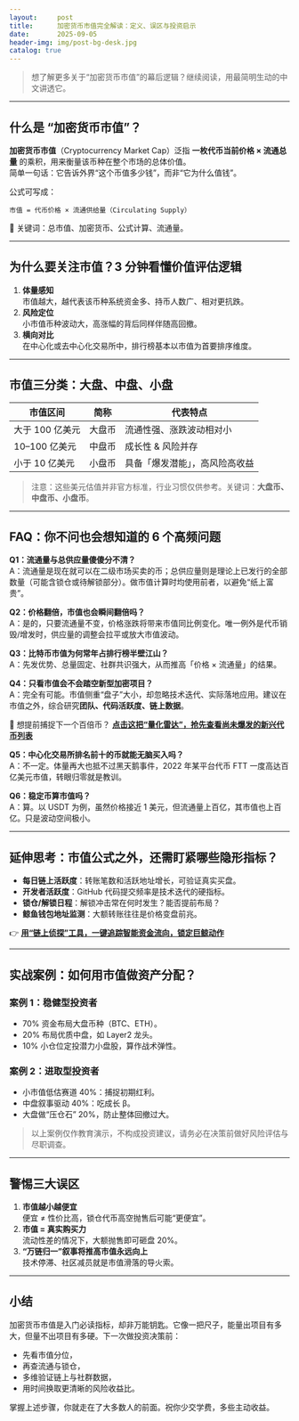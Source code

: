 ```yaml
---
layout:     post
title:      加密货币市值完全解读：定义、误区与投资启示
date:       2025-09-05
header-img: img/post-bg-desk.jpg
catalog: true
---
```


> 想了解更多关于“加密货币市值”的幕后逻辑？继续阅读，用最简明生动的中文讲透它。

---

## 什么是 “加密货币市值”？

**加密货币市值**（Cryptocurrency Market Cap）泛指 **一枚代币当前价格 × 流通总量** 的乘积，用来衡量该币种在整个市场的总体价值。  
简单一句话：它告诉外界“这个币值多少钱”，而非“它为什么值钱”。

公式可写成：

```
市值 = 代币价格 × 流通供给量（Circulating Supply）
```

📌 关键词：总市值、加密货币、公式计算、流通量。

---

## 为什么要关注市值？3 分钟看懂价值评估逻辑

1. **体量感知**  
   市值越大，越代表该币种系统资金多、持币人数广、相对更抗跌。  
2. **风险定位**  
   小市值币种波动大，高涨幅的背后同样伴随高回撤。  
3. **横向对比**  
   在中心化或去中心化交易所中，排行榜基本以市值为首要排序维度。

---

## 市值三分类：大盘、中盘、小盘

| 市值区间 | 简称 | 代表特点 |
| --- | --- | --- |
| 大于 100 亿美元 | 大盘币 | 流通性强、涨跌波动相对小 |
| 10–100 亿美元 | 中盘币 | 成长性 & 风险并存 |
| 小于 10 亿美元 | 小盘币 | 具备「爆发潜能」，高风险高收益 |

> 注意：这些美元估值并非官方标准，行业习惯仅供参考。关键词：**大盘币、中盘币、小盘币**。

---

## FAQ：你不问也会想知道的 6 个高频问题

**Q1：流通量与总供应量傻傻分不清？**  
A：流通量是现在就可以在二级市场买卖的币；总供应量则是理论上已发行的全部数量（可能含锁仓或待解锁部分）。做市值计算时均使用前者，以避免“纸上富贵”。

**Q2：价格翻倍，市值也会瞬间翻倍吗？**  
A：是的，只要流通量不变，价格涨跌将带来市值同比例变化。唯一例外是代币销毁/增发时，供应量的调整会拉平或放大市值波动。

**Q3：比特币市值为何常年占排行榜半壁江山？**  
A：先发优势、总量固定、社群共识强大，从而推高「价格 × 流通量」的结果。

**Q4：只看市值会不会踏空新型加密项目？**  
A：完全有可能。市值侧重“盘子”大小，却忽略技术迭代、实际落地应用。建议在市值之外，综合研究**团队、代码活跃度、链上数据**。

👀 想提前捕捉下一个百倍币？ **[点击这把“量化雷达”，抢先查看尚未爆发的新兴代币列表](https://okxdog.com/)**

**Q5：中心化交易所排名前十的币就能无脑买入吗？**  
A：不一定。体量再大也抵不过黑天鹅事件，2022 年某平台代币 FTT 一度高达百亿美元市值，转眼归零就是教训。

**Q6：稳定币算市值吗？**  
A：算。以 USDT 为例，虽然价格接近 1 美元，但流通量上百亿，其市值也上百亿。只是波动空间极小。

---

## 延伸思考：市值公式之外，还需盯紧哪些隐形指标？

- **每日链上活跃度**：转账笔数和活跃地址增长，可验证真实买盘。  
- **开发者活跃度**：GitHub 代码提交频率是技术迭代的硬指标。  
- **锁仓/解锁日程**：解锁冲击常在何时发生？能否提前布局？  
- **鲸鱼钱包地址监测**：大额转账往往是价格变盘前兆。

👉 **[用“链上侦探”工具，一键追踪智能资金流向，锁定巨鲸动作](https://okxdog.com/)**

---

## 实战案例：如何用市值做资产分配？

### 案例 1：稳健型投资者
- 70% 资金布局大盘币种（BTC、ETH）。  
- 20% 布局优质中盘，如 Layer2 龙头。  
- 10% 小仓位定投潜力小盘股，算作战术弹性。

### 案例 2：进取型投资者  
- 小市值低估赛道 40%：捕捉初期红利。  
- 中盘叙事驱动 40%：吃成长 β。  
- 大盘做“压仓石” 20%，防止整体回撤过大。

> 以上案例仅作教育演示，不构成投资建议，请务必在决策前做好风险评估与尽职调查。

---

## 警惕三大误区

1. **市值越小越便宜**  
   便宜 ≠ 性价比高，锁仓代币高空抛售后可能“更便宜”。
2. **市值 = 真实购买力**  
   流动性差的情况下，大额抛售即可砸盘 20%。
3. **“万链归一”叙事将推高市值永远向上**  
   技术停滞、社区减员就是市值滑落的导火索。

---

## 小结

加密货币市值是入门必读指标，却非万能钥匙。它像一把尺子，能量出项目有多大，但量不出项目有多硬。下一次做投资决策前：

- 先看市值分位，
- 再查流通与锁仓，
- 多维验证链上与社群数据，
- 用时间换取更清晰的风险收益比。

掌握上述步骤，你就走在了大多数人的前面。祝你少交学费，多些主动收益。